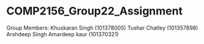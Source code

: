 # COMP2156_Group22_Assignment
Group Members:
Khuskaran Singh (101378005)
Tushar Chatley (101357898)
Arshdeep Singh
Amardeep kaur (101370321)